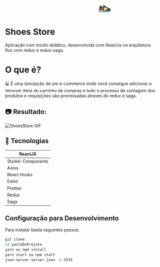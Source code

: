<h1 align="center">
    <img alt="ShoesStore" src="src/assets/logo.svg" width="200px" />
</h1>

# Shoes Store
Aplicação com intuito didático, desenvolvida com ReactJs na arquitetura flux com redux e redux-saga.


# O que é?
💻 É uma simulação de um e-commerce onde você consegue adicionar e remover itens do carrinho de compras e todo o processo de contagem dos produtos e requisições são processadas atraves do redux e saga.

## :camera: Resultado:
![ShoesStore GIF](/src/assets/shoesstore.gif)

## :rocket: Tecnologias

<table>
  <thead>
    <th>ReactJS</th>
  </thead>
  <tbody>
    <tr>
      <td>Styled-Components</td>
    </tr>
    <tr>
      <td>Axios</td>
    </tr>
    <tr>
      <td>React Hooks</td>
    </tr>
    <tr>
      <td>Eslint</td>
    </tr>
    <tr>
      <td>Prettier</td>
    </tr>
    <tr>
      <td>Redux</td>
    </tr>
    <tr>
      <td>Saga</td>
    </tr>
  </tbody>

</table>

## Configuração para Desenvolvimento

Para instalar basta seguintes passos:

```sh
git clone
cd pastaDoProjeto
yarn ou npm install
yarn start ou npm start
json-server server.json -p 3333
```

